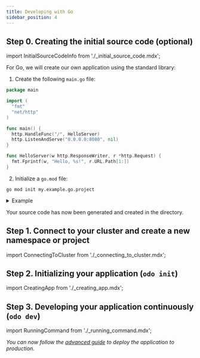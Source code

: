 ```yaml
---
title: Developing with Go
sidebar_position: 4
---
```


## Step 0. Creating the initial source code (optional)

import InitialSourceCodeInfo from './_initial_source_code.mdx';

<InitialSourceCodeInfo/>

For Go, we will create our own application using the standard library:

1. Create the following `main.go` file:

```go
package main

import (
  "fmt"
  "net/http"
)

func main() {
  http.HandleFunc("/", HelloServer)
  http.ListenAndServe("0.0.0.0:8080", nil)
}

func HelloServer(w http.ResponseWriter, r *http.Request) {
  fmt.Fprintf(w, "Hello, %s!", r.URL.Path[1:])
}
```

2. Initialize a `go.mod` file:

```console
go mod init my.example.go.project
```
<details>
<summary>Example</summary>

```shell
$ go mod init my.example.go.project
go: creating new go.mod: module my.example.go.project
go: to add module requirements and sums:
	go mod tidy
```
</details>

Your source code has now been generated and created in the directory.

## Step 1. Connect to your cluster and create a new namespace or project

import ConnectingToCluster from './_connecting_to_cluster.mdx';

<ConnectingToCluster/>

## Step 2. Initializing your application (`odo init`)

import CreatingApp from './_creating_app.mdx';

<CreatingApp name="go" port="8080" language="go" framework="Go"/>

## Step 3. Developing your application continuously (`odo dev`)

import RunningCommand from './_running_command.mdx';

<RunningCommand name="go" port="8080" language="go" framework="Go"/>

_You can now follow the [advanced guide](../advanced/deploy/go.md) to deploy the application to production._

